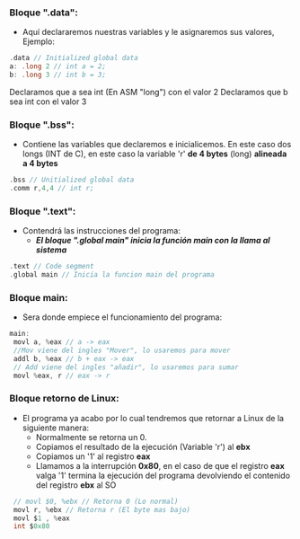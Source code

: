 ### Bloque ".data":

- Aquí declararemos nuestras variables y le asignaremos sus valores, Ejemplo:

```c
.data // Initialized global data
a: .long 2 // int a = 2;
b: .long 3 // int b = 3;
```

 Declaramos que a sea int (En ASM "long") con el valor 2
 Declaramos que b sea int con el valor 3

### Bloque ".bss":

- Contiene las variables que declaremos e inicialicemos. En este caso dos longs (INT de C), en este caso la variable 'r' **de 4 bytes** (long) **alineada a 4 bytes**

```c
.bss // Unitialized global data
.comm r,4,4 // int r;
```

### Bloque ".text":

- Contendrá las instrucciones del programa:
	- ***El bloque ".global main" inicia la función main con la llama al sistema***

```c
.text // Code segment
.global main // Inicia la funcion main del programa
```

### Bloque main:

- Sera donde empiece el funcionamiento del programa:

```c
main:
 movl a, %eax // a -> eax
 //Mov viene del ingles "Mover", lo usaremos para mover
 addl b, %eax // b + eax -> eax
 // Add viene del ingles "añadir", lo usaremos para sumar
 movl %eax, r // eax -> r
```

### Bloque retorno de Linux:

- El programa ya acabo por lo cual tendremos que retornar a Linux de la siguiente manera:
	- Normalmente se retorna un 0.
	- Copiamos el resultado de la ejecución (Variable 'r') al **ebx**
	- Copiamos un '1' al  registro **eax**
	- Llamamos a la interrupción **0x80**, en el caso de que el registro **eax** valga '1' termina la ejecución del programa devolviendo el contenido del registro **ebx** al SO

```c
 // movl $0, %ebx // Retorna 0 (Lo normal)
 movl r, %ebx // Retorna r (El byte mas bajo)
 movl $1 , %eax
 int $0x80
```
